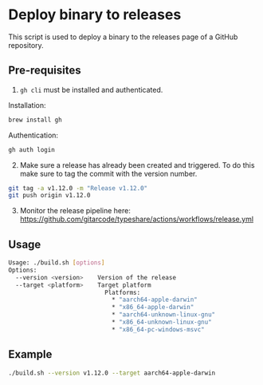 # Deploy binary to releases

This script is used to deploy a binary to the releases page of a GitHub repository.

## Pre-requisites
1. `gh cli` must be installed and authenticated.

Installation:
```sh
brew install gh
```

Authentication:
```sh
gh auth login
```

2. Make sure a release has already been created and triggered. To do this make sure to tag the commit with the version number.

```sh
git tag -a v1.12.0 -m "Release v1.12.0"
git push origin v1.12.0
```

3. Monitor the release pipeline here: https://github.com/gitarcode/typeshare/actions/workflows/release.yml

## Usage

```sh
Usage: ./build.sh [options]
Options:
  --version <version>    Version of the release
  --target <platform>    Target platform
                           Platforms:
                             * "aarch64-apple-darwin"
                             * "x86_64-apple-darwin"
                             * "aarch64-unknown-linux-gnu"
                             * "x86_64-unknown-linux-gnu"
                             * "x86_64-pc-windows-msvc"
```

## Example

```sh
./build.sh --version v1.12.0 --target aarch64-apple-darwin
```
